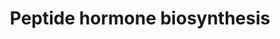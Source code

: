---
annotations:
- type: Pathway Ontology
  value: classic metabolic pathway
- type: Pathway Ontology
  value: peptide and protein hormone metabolic pathway
authors:
- ReactomeTeam
- Anwesha
- Ryanmiller
description: Peptide hormones are peptides that are secreted directly into the blood
  stream (endocrine hormones). They are synthesized as precursors that require proteolytic
  processing (not discussed here) to generate the biologically active peptides that
  mediate neurotransmission and hormonal action. Glycoprotein hormones (those which
  include carbohydrate side-chains) and the processing of corticotropin are annotated
  here.  View original pathway at [http://www.reactome.org/PathwayBrowser/#DIAGRAM=209952
  Reactome].
last-edited: 2021-01-25
organisms:
- Homo sapiens
redirect_from:
- /index.php/Pathway:WP2691
- /instance/WP2691
schema-jsonld:
- '@context': https://schema.org/
  '@id': https://wikipathways.github.io/pathways/WP2691.html
  '@type': Dataset
  creator:
    '@type': Organization
    name: WikiPathways
  description: Peptide hormones are peptides that are secreted directly into the blood
    stream (endocrine hormones). They are synthesized as precursors that require proteolytic
    processing (not discussed here) to generate the biologically active peptides that
    mediate neurotransmission and hormonal action. Glycoprotein hormones (those which
    include carbohydrate side-chains) and the processing of corticotropin are annotated
    here.  View original pathway at [http://www.reactome.org/PathwayBrowser/#DIAGRAM=209952
    Reactome].
  keywords:
  - 'INHBE '
  - ACTIVIN
  - 'FSHB '
  - LHB
  - 'INHA '
  - 'homoINHB '
  - Gonadotropin
  - CGA
  - POMC(138-176)
  - INHIB
  - 'INHBB '
  - 'TSHB '
  - 'PCSK1 '
  - 'INHBA '
  - 'Ca2+ '
  - Thyrotropin
  - FSHB
  - PC1:calcium cofactor
  - 'INHBC '
  - 'LHB '
  - glyco-Lutropin
  - CGB3
  - POMC(1-241)
  - TSHB
  - 'CGB3 '
  - 'CGA '
  - Follitropin
  license: CC0
  name: Peptide hormone biosynthesis
seo: CreativeWork
title: Peptide hormone biosynthesis
wpid: WP2691
---